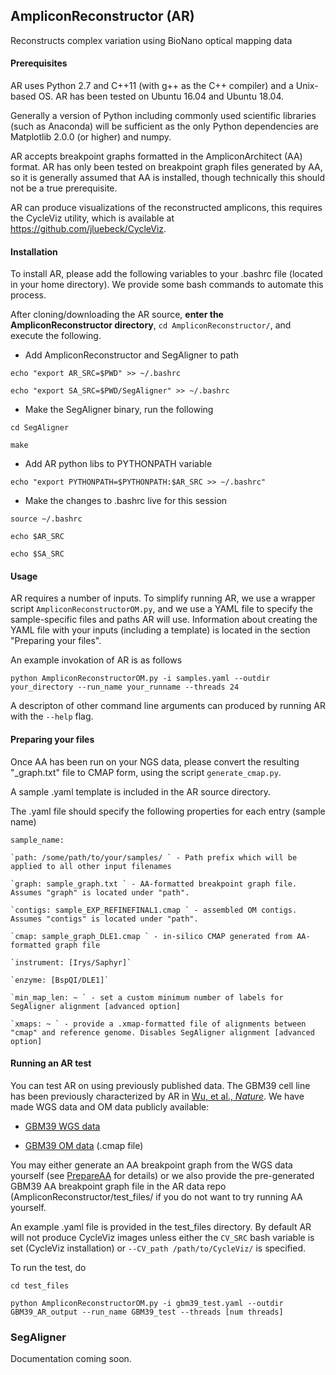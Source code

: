## AmpliconReconstructor (AR)
Reconstructs complex variation using BioNano optical mapping data

#### Prerequisites
AR uses Python 2.7 and C++11 (with g++ as the C++ compiler) and a Unix-based OS. AR has been tested on Ubuntu 16.04 and Ubuntu 18.04.

Generally a version of Python including commonly used scientific libraries (such as Anaconda) will be sufficient as the only Python dependencies are Matplotlib 2.0.0 (or higher) and numpy.

AR accepts breakpoint graphs formatted in the AmpliconArchitect (AA) format. AR has only been tested on breakpoint graph files generated by AA, so it is generally assumed that AA is installed, though technically this should not be a true prerequisite.

AR can produce visualizations of the reconstructed amplicons, this requires the CycleViz utility, which is available at https://github.com/jluebeck/CycleViz.

#### Installation
To install AR, please add the following variables to your .bashrc file (located in your home directory). We provide some bash commands to automate this process.

After cloning/downloading the AR source, **enter the AmpliconReconstructor directory**, `cd AmpliconReconstructor/`, and execute the following.

- Add AmpliconReconstructor and SegAligner to path

`echo "export AR_SRC=$PWD" >> ~/.bashrc`

`echo "export SA_SRC=$PWD/SegAligner" >> ~/.bashrc`

- Make the SegAligner binary, run the following

`cd SegAligner`

`make`

- Add AR python libs to PYTHONPATH variable

`echo "export PYTHONPATH=$PYTHONPATH:$AR_SRC >> ~/.bashrc"`

- Make the changes to .bashrc live for this session

`source ~/.bashrc`

`echo $AR_SRC`

`echo $SA_SRC`


#### Usage
AR requires a number of inputs. To simplify running AR, we use a wrapper script `AmpliconReconstructorOM.py`, and we use a YAML file to specify the sample-specific files and paths AR will use. Information about creating the YAML file with your inputs (including a template) is located in the section "Preparing your files".

An example invokation of AR is as follows

`python AmpliconReconstructorOM.py -i samples.yaml --outdir your_directory --run_name your_runname --threads 24 `

A descripton of other command line arguments can produced by running AR with the `--help` flag.

#### Preparing your files
Once AA has been run on your NGS data, please convert the resulting "\_graph.txt" file to CMAP form, using the script `generate_cmap.py`.

A sample .yaml template is included in the AR source directory.

The .yaml file should specify the following properties for each entry (sample name)

```
sample_name:
```
	`path: /some/path/to/your/samples/ ` - Path prefix which will be applied to all other input filenames

	`graph: sample_graph.txt ` - AA-formatted breakpoint graph file. Assumes "graph" is located under "path".

	`contigs: sample_EXP_REFINEFINAL1.cmap ` - assembled OM contigs. Assumes "contigs" is located under "path".

	`cmap: sample_graph_DLE1.cmap ` - in-silico CMAP generated from AA-formatted graph file

	`instrument: [Irys/Saphyr]`

	`enzyme: [BspQI/DLE1]`

	`min_map_len: ~ ` - set a custom minimum number of labels for SegAligner alignment [advanced option]

	`xmaps: ~ ` - provide a .xmap-formatted file of alignments between "cmap" and reference genome. Disables SegAligner alignment [advanced option]


#### Running an AR test
You can test AR on using previously published data. The GBM39 cell line has been previously characterized by AR in [Wu, et al., <em>Nature</em>](https://www.nature.com/articles/s41586-019-1763-5). We have made WGS data and OM data publicly available:

- [GBM39 WGS data](https://www.ncbi.nlm.nih.gov/sra/SRX2006441[accn])


- [GBM39 OM data](https://submit.ncbi.nlm.nih.gov/subs/supfiles/SUB6698144/overview) (.cmap file)

You may either generate an AA breakpoint graph from the WGS data yourself (see [PrepareAA](https://github.com/jluebeck/PrepareAA) for details) or we also provide the pre-generated GBM39 AA breakpoint graph file in the AR data repo (AmpliconReconstructor/test_files/ if you do not want to try running AA yourself.

An example .yaml file is provided in the test_files directory. By default AR will not produce CycleViz images unless either the `CV_SRC` bash variable is set (CycleViz installation) or `--CV_path /path/to/CycleViz/` is specified.

To run the test, do 

`cd test_files`

`python AmpliconReconstructorOM.py -i gbm39_test.yaml --outdir GBM39_AR_output --run_name GBM39_test --threads [num threads]`

### SegAligner
Documentation coming soon.